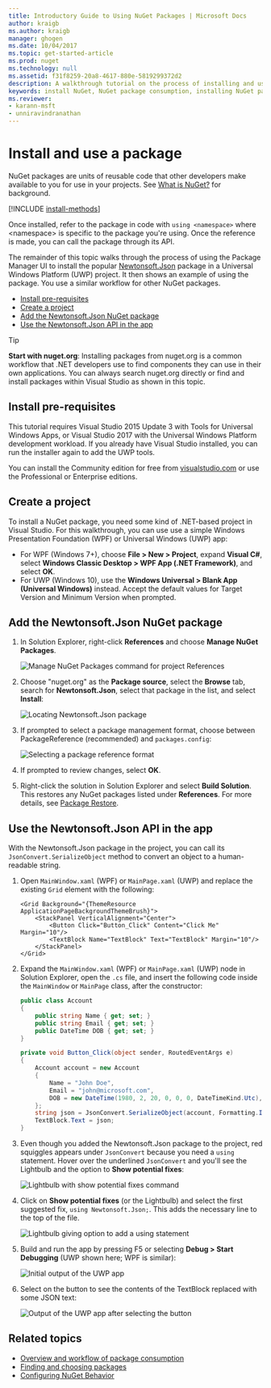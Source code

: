 ```yaml
---
title: Introductory Guide to Using NuGet Packages | Microsoft Docs
author: kraigb
ms.author: kraigb
manager: ghogen
ms.date: 10/04/2017
ms.topic: get-started-article
ms.prod: nuget
ms.technology: null
ms.assetid: f31f8259-20a8-4617-880e-5819299372d2
description: A walkthrough tutorial on the process of installing and using a NuGet package in a project.
keywords: install NuGet, NuGet package consumption, installing NuGet packages, NuGet package references, using NuGet packages
ms.reviewer:
- karann-msft
- unniravindranathan
---
```


# Install and use a package

NuGet packages are units of reusable code that other developers make available to you for use in your projects. See [What is NuGet?](../What-is-NuGet.md) for background.

[!INCLUDE [install-methods](../includes/install-methods.md)]

Once installed, refer to the package in code with `using <namespace>` where \<namespace\> is specific to the package you're using. Once the reference is made, you can call the package through its API.

The remainder of this topic walks through the process of using the Package Manager UI to install the popular [Newtonsoft.Json](https://www.nuget.org/packages/Newtonsoft.Json/) package in a Universal Windows Platform (UWP) project. It then shows an example of using the package. You use a similar workflow for other NuGet packages.

- [Install pre-requisites](#install-pre-requisites)
- [Create a project](#create-a-project)
- [Add the Newtonsoft.Json NuGet package](#add-the-newtonsoftjson-nuget-package)
- [Use the Newtonsoft.Json API in the app](#use-the-newtonsoftjson-api-in-the-app)

> [!Tip]
> **Start with nuget.org**: Installing packages from nuget.org is a common workflow that .NET developers use to find components they can use in their own applications. You can always search nuget.org directly or find and install packages within Visual Studio as shown in this topic.

## Install pre-requisites

This tutorial requires Visual Studio 2015 Update 3 with Tools for Universal Windows Apps, or Visual Studio 2017 with the Universal Windows Platform development workload. If you already have Visual Studio installed, you can run the installer again to add the UWP tools.

You can install the Community edition for free from [visualstudio.com](https://www.visualstudio.com/) or use the Professional or Enterprise editions. 

## Create a project

To install a NuGet package, you need some kind of .NET-based project in Visual Studio. For this walkthrough, you can use use a simple Windows Presentation Foundation (WPF) or Universal Windows (UWP) app:

- For WPF (Windows 7+), choose **File > New > Project**, expand **Visual C#**, select **Windows Classic Desktop > WPF App (.NET Framework)**, and select **OK**.
- For UWP (Windows 10), use the **Windows Universal > Blank App (Universal Windows)** instead. Accept the default values for Target Version and Minimum Version when prompted.

## Add the Newtonsoft.Json NuGet package

1. In Solution Explorer, right-click **References** and choose **Manage NuGet Packages**.

    ![Manage NuGet Packages command for project References](media/QS_Use-02-ManageNuGetPackages.png)

1. Choose "nuget.org" as the **Package source**, select the **Browse** tab, search for **Newtonsoft.Json**, select that package in the list, and select **Install**:

    ![Locating Newtonsoft.Json package](media/QS_Use-03-NewtonsoftJson.png)

1. If prompted to select a package management format, choose between PackageReference (recommended) and `packages.config`:

    ![Selecting a package reference format](media/QS_Use-03b-SelectFormat.png)

1. If prompted to review changes, select **OK**.

1. Right-click the solution in Solution Explorer and select **Build Solution**. This restores any NuGet packages listed under **References**. For more details, see [Package Restore](../consume-packages/package-restore.md).

## Use the Newtonsoft.Json API in the app

With the Newtonsoft.Json package in the project, you can call its `JsonConvert.SerializeObject` method to convert an object to a human-readable string.

1. Open `MainWindow.xaml` (WPF) or `MainPage.xaml` (UWP) and replace the existing `Grid` element with the following:

    ```xaml
    <Grid Background="{ThemeResource ApplicationPageBackgroundThemeBrush}">
        <StackPanel VerticalAlignment="Center">
            <Button Click="Button_Click" Content="Click Me" Margin="10"/>
            <TextBlock Name="TextBlock" Text="TextBlock" Margin="10"/>
        </StackPanel>
    </Grid>
    ```

1. Expand the `MainWindow.xaml` (WPF) or `MainPage.xaml` (UWP) node in Solution Explorer, open the `.cs` file, and insert the following code inside the `MainWindow` or `MainPage` class, after the constructor:

    ```cs
    public class Account
    {
        public string Name { get; set; }
        public string Email { get; set; }
        public DateTime DOB { get; set; }
    }

    private void Button_Click(object sender, RoutedEventArgs e)
    {
        Account account = new Account
        {
            Name = "John Doe",
            Email = "john@microsoft.com",
            DOB = new DateTime(1980, 2, 20, 0, 0, 0, DateTimeKind.Utc),
        };
        string json = JsonConvert.SerializeObject(account, Formatting.Indented);
        TextBlock.Text = json;
    }
    ```

1. Even though you added the Newtonsoft.Json package to the project, red squiggles appears under `JsonConvert` because you need a `using` statement. Hover over the underlined `JsonConvert` and you'll see the Lightbulb and the option to **Show potential fixes**:

    ![Lightbulb with show potential fixes command](media/QS_Use-04-ShowPotentialFixes.png)


1. Click on **Show potential fixes** (or the Lightbulb) and select the first suggested fix, `using Newtonsoft.Json;`. This adds the necessary line to the top of the file.

    ![Lightbulb giving option to add a using statement](media/QS_Use-05-AddUsing.png)

1. Build and run the app by pressing F5 or selecting **Debug > Start Debugging** (UWP shown here; WPF is similar):

    ![Initial output of the UWP app](media/QS_Use-06-AppStart.png)

1. Select on the button to see the contents of the TextBlock replaced with some JSON text:

    ![Output of the UWP app after selecting the button](media/QS_Use-07-AppEnd.png)

## Related topics

- [Overview and workflow of package consumption](../consume-packages/overview-and-workflow.md)
- [Finding and choosing packages](../consume-packages/finding-and-choosing-packages.md)
- [Configuring NuGet Behavior](../consume-packages/configuring-nuget-behavior.md)
